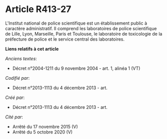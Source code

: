 # Article R413-27

L'Institut national de police scientifique est un établissement public à caractère administratif. Il comprend les
laboratoires de police scientifique de Lille, Lyon, Marseille, Paris et Toulouse, le laboratoire de toxicologie de la
préfecture de police et le service central des laboratoires.

**Liens relatifs à cet article**

_Anciens textes_:

  - Décret n°2004-1211 du 9 novembre 2004 - art. 1, alinéa 1 (VT)

_Codifié par_:

  - Décret n°2013-1113 du 4 décembre 2013 - art.

_Créé par_:

  - Décret n°2013-1113 du 4 décembre 2013 - art.

_Cité par_:

  - Arrêté du 17 novembre 2015 (V)
  - Arrêté du 5 octobre 2020 (V)
